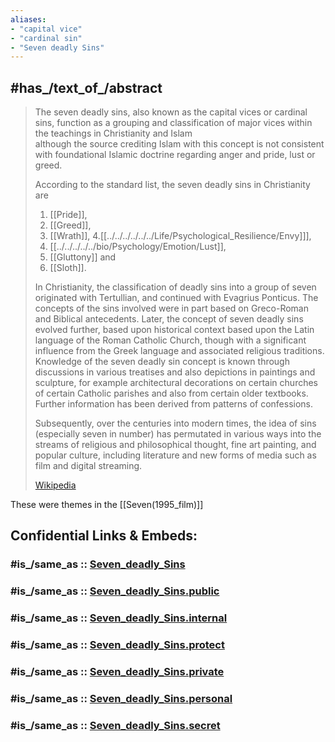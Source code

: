 ```yaml
---
aliases:
- "capital vice"
- "cardinal sin"
- "Seven deadly Sins"
---
```


## #has_/text_of_/abstract 

> The seven deadly sins, also known as the capital vices or cardinal sins, 
> function as a grouping and classification of major vices 
> within the teachings in Christianity and Islam  
> although the source crediting Islam with this concept 
> is not consistent with foundational Islamic doctrine regarding anger and pride, lust or greed.   
> 
> According to the standard list, the seven deadly sins in Christianity are 
> 1. [[Pride]], 
> 2. [[Greed]], 
> 3. [[Wrath]], 
> 4.[[../../../../../../Life/Psychological_Resilience/Envy]]], 
> 5. [[../../../../../bio/Psychology/Emotion/Lust]], 
> 6. [[Gluttony]] and 
> 7. [[Sloth]]. 
>
> In Christianity, the classification of deadly sins into a group of seven originated with Tertullian, and continued with Evagrius Ponticus. The concepts of the sins involved were in part based on Greco-Roman and Biblical antecedents. Later, the concept of seven deadly sins evolved further, based upon historical context based upon the Latin language of the Roman Catholic Church, though with a significant influence from the Greek language and associated religious traditions. Knowledge of the seven deadly sin concept is known through discussions in various treatises and also depictions in paintings and sculpture, for example architectural decorations on certain churches of certain Catholic parishes and also from certain older textbooks. Further information has been derived from patterns of confessions.
>
> Subsequently, over the centuries into modern times, the idea of sins (especially seven in number) has permutated in various ways into the streams of religious and philosophical thought, fine art painting, and popular culture, including literature and new forms of media such as film and digital streaming.
>
> [Wikipedia](https://en.wikipedia.org/wiki/Seven%20deadly%20sins)

These were themes in the [[Seven(1995_film)]] 


## Confidential Links & Embeds: 

### #is_/same_as :: [Seven_deadly_Sins](/_Standards/Philosophy/Metaphysic/Religion/Abrahamitic_Religion/Christianity/Seven_deadly_Sins.md) 

### #is_/same_as :: [Seven_deadly_Sins.public](/_public/Philosophy/Metaphysic/Religion/Abrahamitic_Religion/Christianity/Seven_deadly_Sins.public.md) 

### #is_/same_as :: [Seven_deadly_Sins.internal](/_internal/Philosophy/Metaphysic/Religion/Abrahamitic_Religion/Christianity/Seven_deadly_Sins.internal.md) 

### #is_/same_as :: [Seven_deadly_Sins.protect](/_protect/Philosophy/Metaphysic/Religion/Abrahamitic_Religion/Christianity/Seven_deadly_Sins.protect.md) 

### #is_/same_as :: [Seven_deadly_Sins.private](/_private/Philosophy/Metaphysic/Religion/Abrahamitic_Religion/Christianity/Seven_deadly_Sins.private.md) 

### #is_/same_as :: [Seven_deadly_Sins.personal](/_personal/Philosophy/Metaphysic/Religion/Abrahamitic_Religion/Christianity/Seven_deadly_Sins.personal.md) 

### #is_/same_as :: [Seven_deadly_Sins.secret](/_secret/Philosophy/Metaphysic/Religion/Abrahamitic_Religion/Christianity/Seven_deadly_Sins.secret.md)

